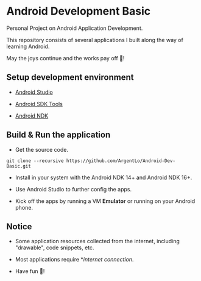 # Android Development Basic

Personal Project on Android Application Development. 

This repository consists of several applications I built along the way of learning Android. 

May the joys continue and the works pay off 👻!

## Setup development environment

* [Android Studio](http://developer.android.com/intl/es/sdk/index.html)

* [Android SDK Tools](http://developer.android.com/intl/es/sdk/index.html#Other)

* [Android NDK](http://developer.android.com/intl/es/ndk/downloads/index.html)

## Build & Run the application

* Get the source code.

```
git clone --recursive https://github.com/ArgentLo/Android-Dev-Basic.git
```

* Install in your system with the Android NDK 14+ and Android NDK 16+.

* Use Android Studio to further config the apps.

* Kick off the apps by running a VM **Emulator** or running on your Android phone.

## Notice

* Some application resources collected from the internet, including "drawable", code snippets, etc.

* Most applications require **internet connection*.

* Have fun 👻!